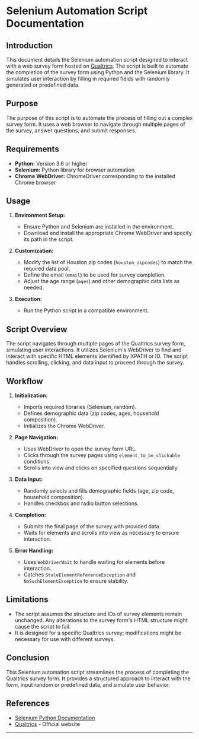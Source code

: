 # Selenium Automation Script Documentation

## Introduction

This document details the Selenium automation script designed to interact with a web survey form hosted on [Qualtrics](https://www.qualtrics.com/). The script is built to automate the completion of the survey form using Python and the Selenium library. It simulates user interaction by filling in required fields with randomly generated or predefined data.

## Purpose

The purpose of this script is to automate the process of filling out a complex survey form. It uses a web browser to navigate through multiple pages of the survey, answer questions, and submit responses.

## Requirements

- **Python:** Version 3.6 or higher
- **Selenium:** Python library for browser automation
- **Chrome WebDriver:** ChromeDriver corresponding to the installed Chrome browser

## Usage

1. **Environment Setup:**

   - Ensure Python and Selenium are installed in the environment.
   - Download and install the appropriate Chrome WebDriver and specify its path in the script.

2. **Customization:**

   - Modify the list of Houston zip codes (`houston_zipcodes`) to match the required data pool.
   - Define the email (`email`) to be used for survey completion.
   - Adjust the age range (`ages`) and other demographic data lists as needed.

3. **Execution:**

   - Run the Python script in a compatible environment.

## Script Overview

The script navigates through multiple pages of the Qualtrics survey form, simulating user interactions. It utilizes Selenium's WebDriver to find and interact with specific HTML elements identified by XPATH or ID. The script handles scrolling, clicking, and data input to proceed through the survey.

## Workflow

1. **Initialization:**

   - Imports required libraries (Selenium, random).
   - Defines demographic data (zip codes, ages, household composition).
   - Initializes the Chrome WebDriver.

2. **Page Navigation:**

   - Uses WebDriver to open the survey form URL.
   - Clicks through the survey pages using `element_to_be_clickable` conditions.
   - Scrolls into view and clicks on specified questions sequentially.

3. **Data Input:**

   - Randomly selects and fills demographic fields (age, zip code, household composition).
   - Handles checkbox and radio button selections.

4. **Completion:**

   - Submits the final page of the survey with provided data.
   - Waits for elements and scrolls into view as necessary to ensure interaction.

5. **Error Handling:**

   - Uses `WebDriverWait` to handle waiting for elements before interaction.
   - Catches `StaleElementReferenceException` and `NoSuchElementException` to ensure stability.

## Limitations

- The script assumes the structure and IDs of survey elements remain unchanged. Any alterations to the survey form's HTML structure might cause the script to fail.
- It is designed for a specific Qualtrics survey; modifications might be necessary for use with different surveys.

## Conclusion

This Selenium automation script streamlines the process of completing the Qualtrics survey form. It provides a structured approach to interact with the form, input random or predefined data, and simulate user behavior.

## References

- [Selenium Python Documentation](https://selenium-python.readthedocs.io/)
- [Qualtrics](https://www.qualtrics.com/) - Official website

---
